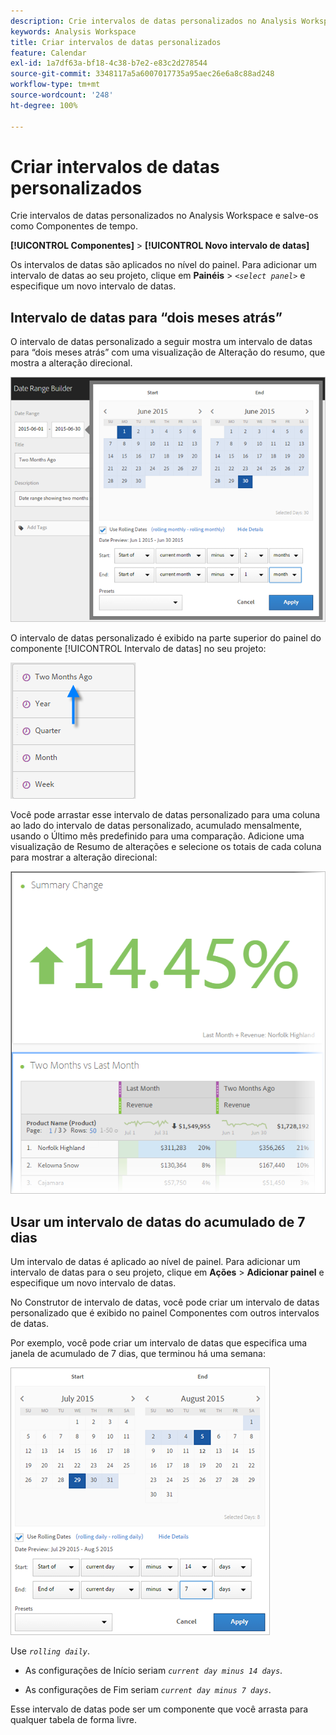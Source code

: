 ```yaml
---
description: Crie intervalos de datas personalizados no Analysis Workspace e salve-os como Componentes de tempo.
keywords: Analysis Workspace
title: Criar intervalos de datas personalizados
feature: Calendar
exl-id: 1a7df63a-bf18-4c38-b7e2-e83c2d278544
source-git-commit: 3348117a5a6007017735a95aec26e6a8c88ad248
workflow-type: tm+mt
source-wordcount: '248'
ht-degree: 100%

---
```


# Criar intervalos de datas personalizados

Crie intervalos de datas personalizados no Analysis Workspace e salve-os como Componentes de tempo.

**[!UICONTROL Componentes]** > **[!UICONTROL Novo intervalo de datas]**

Os intervalos de datas são aplicados no nível do painel. Para adicionar um intervalo de datas ao seu projeto, clique em **Painéis** > *`<select panel>`* e especifique um novo intervalo de datas.

## Intervalo de datas para “dois meses atrás”

O intervalo de datas personalizado a seguir mostra um intervalo de datas para “dois meses atrás” com uma visualização de Alteração do resumo, que mostra a alteração direcional.

![](assets/date-range-two-months-ago.png)

O intervalo de datas personalizado é exibido na parte superior do painel do componente [!UICONTROL Intervalo de datas] no seu projeto:

![](assets/date-range-panel-two-months-ago.png)

Você pode arrastar esse intervalo de datas personalizado para uma coluna ao lado do intervalo de datas personalizado, acumulado mensalmente, usando o Último mês predefinido para uma comparação. Adicione uma visualização de Resumo de alterações e selecione os totais de cada coluna para mostrar a alteração direcional:

![](assets/date-range-two-months-table.png)

## Usar um intervalo de datas do acumulado de 7 dias

Um intervalo de datas é aplicado ao nível de painel. Para adicionar um intervalo de datas para o seu projeto, clique em **Ações** > **Adicionar painel** e especifique um novo intervalo de datas.

No Construtor de intervalo de datas, você pode criar um intervalo de datas personalizado que é exibido no painel Componentes com outros intervalos de datas.

Por exemplo, você pode criar um intervalo de datas que especifica uma janela de acumulado de 7 dias, que terminou há uma semana:

![](assets/create_date_range.png)

Use *`rolling daily`*.

* As configurações de Início seriam *`current day minus 14 days`*.

* As configurações de Fim seriam *`current day minus 7 days`*.

Esse intervalo de datas pode ser um componente que você arrasta para qualquer tabela de forma livre.
